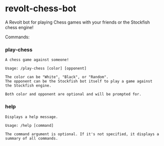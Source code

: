 # revolt-chess-bot

A Revolt bot for playing Chess games with your friends or the Stockfish chess engine!

Commands:
  ### play-chess
    A chess game against someone!

    Usage: /play-chess [color] [opponent]

    The color can be "White", "Black", or "Random".
    The opponent can be the Stockfish bot itself to play a game against the Stockfish engine.

    Both color and opponent are optional and will be prompted for.
  ### help
    Displays a help message.

    Usage: /help [command]

    The command argument is optional. If it's not specified, it displays a summary of all commands.
